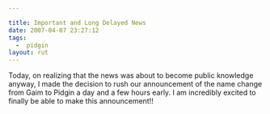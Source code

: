 ```yaml
---

title: Important and Long Delayed News
date: 2007-04-07 23:27:12
tags:
  -  pidgin
layout: rut
---
```


Today, on realizing that the news was about to become public knowledge anyway, I made the decision to rush our announcement of the name change from Gaim to Pidgin a day and a few hours early.  I am incredibly excited to finally be able to make this announcement!!

